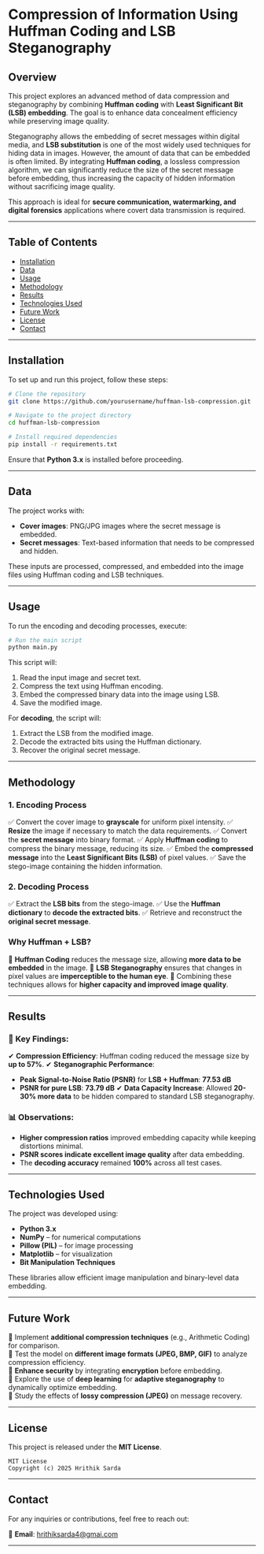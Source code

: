 # **Compression of Information Using Huffman Coding and LSB Steganography**

## **Overview**

This project explores an advanced method of data compression and steganography by combining **Huffman coding** with **Least Significant Bit (LSB) embedding**. The goal is to enhance data concealment efficiency while preserving image quality.

Steganography allows the embedding of secret messages within digital media, and **LSB substitution** is one of the most widely used techniques for hiding data in images. However, the amount of data that can be embedded is often limited. By integrating **Huffman coding**, a lossless compression algorithm, we can significantly reduce the size of the secret message before embedding, thus increasing the capacity of hidden information without sacrificing image quality.

This approach is ideal for **secure communication, watermarking, and digital forensics** applications where covert data transmission is required.

---

## **Table of Contents**

- [Installation](#installation)
- [Data](#data)
- [Usage](#usage)
- [Methodology](#methodology)
- [Results](#results)
- [Technologies Used](#technologies-used)
- [Future Work](#future-work)
- [License](#license)
- [Contact](#contact)

---

## **Installation**

To set up and run this project, follow these steps:

```bash
# Clone the repository
git clone https://github.com/yourusername/huffman-lsb-compression.git

# Navigate to the project directory
cd huffman-lsb-compression

# Install required dependencies
pip install -r requirements.txt
```

Ensure that **Python 3.x** is installed before proceeding.

---

## **Data**

The project works with:
- **Cover images**: PNG/JPG images where the secret message is embedded.
- **Secret messages**: Text-based information that needs to be compressed and hidden.

These inputs are processed, compressed, and embedded into the image files using Huffman coding and LSB techniques.

---

## **Usage**

To run the encoding and decoding processes, execute:

```bash
# Run the main script
python main.py
```

This script will:
1. Read the input image and secret text.
2. Compress the text using Huffman encoding.
3. Embed the compressed binary data into the image using LSB.
4. Save the modified image.

For **decoding**, the script will:
1. Extract the LSB from the modified image.
2. Decode the extracted bits using the Huffman dictionary.
3. Recover the original secret message.

---

## **Methodology**

### **1. Encoding Process**
✅ Convert the cover image to **grayscale** for uniform pixel intensity.
✅ **Resize** the image if necessary to match the data requirements.
✅ Convert the **secret message** into binary format.
✅ Apply **Huffman coding** to compress the binary message, reducing its size.
✅ Embed the **compressed message** into the **Least Significant Bits (LSB)** of pixel values.
✅ Save the stego-image containing the hidden information.

### **2. Decoding Process**
✅ Extract the **LSB bits** from the stego-image.
✅ Use the **Huffman dictionary** to **decode the extracted bits**.
✅ Retrieve and reconstruct the **original secret message**.

### **Why Huffman + LSB?**
🔹 **Huffman Coding** reduces the message size, allowing **more data to be embedded** in the image.
🔹 **LSB Steganography** ensures that changes in pixel values are **imperceptible to the human eye**.
🔹 Combining these techniques allows for **higher capacity and improved image quality**.

---

## **Results**

### **📌 Key Findings:**
✔ **Compression Efficiency**: Huffman coding reduced the message size by **up to 57%**.
✔ **Steganographic Performance**:
   - **Peak Signal-to-Noise Ratio (PSNR)** for **LSB + Huffman**: **77.53 dB**
   - **PSNR for pure LSB**: **73.79 dB**
✔ **Data Capacity Increase**: Allowed **20-30% more data** to be hidden compared to standard LSB steganography.

### **📊 Observations:**
- **Higher compression ratios** improved embedding capacity while keeping distortions minimal.
- **PSNR scores indicate excellent image quality** after data embedding.
- The **decoding accuracy** remained **100%** across all test cases.

---

## **Technologies Used**

The project was developed using:

- **Python 3.x**  
- **NumPy** – for numerical computations  
- **Pillow (PIL)** – for image processing  
- **Matplotlib** – for visualization  
- **Bit Manipulation Techniques**  

These libraries allow efficient image manipulation and binary-level data embedding.

---

## **Future Work**

🔹 Implement **additional compression techniques** (e.g., Arithmetic Coding) for comparison.  
🔹 Test the model on **different image formats (JPEG, BMP, GIF)** to analyze compression efficiency.  
🔹 **Enhance security** by integrating **encryption** before embedding.  
🔹 Explore the use of **deep learning** for **adaptive steganography** to dynamically optimize embedding.  
🔹 Study the effects of **lossy compression (JPEG)** on message recovery.  

---

## **License**

This project is released under the **MIT License**.

```
MIT License
Copyright (c) 2025 Hrithik Sarda
```

---

## **Contact**

For any inquiries or contributions, feel free to reach out:

📧 **Email**: [hrithiksarda4@gmai.com](mailto:your.email@example.com) 

---

